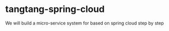 # tangtang-spring-cloud
We will build a micro-service system for based on spring cloud step by step

